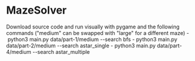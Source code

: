 # MazeSolver

Download source code and run visually with pygame and the following commands ("medium" can be swapped with "large" for a different maze)
- python3 main.py data/part-1/medium --search bfs
- python3 main.py data/part-2/medium --search astar_single
- python3 main.py data/part-4/medium --search astar_multiple
